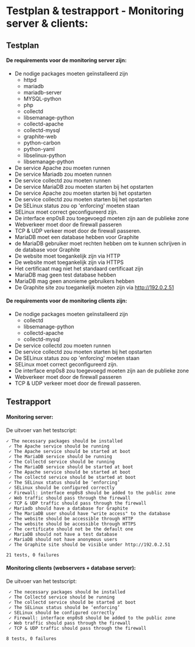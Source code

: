 # Testplan & testrapport - Monitoring server & clients:

## Testplan
#### De requirements voor de monitoring server zijn:

- De nodige packages moeten geïnstalleerd zijn
  - httpd
  - mariadb
  - mariadb-server
  - MYSQL-python
  - php
  - collectd
  - libsemanage-python
  - collectd-apache
  - collectd-mysql
  - graphite-web
  - python-carbon
  - python-yaml
  - libselinux-python
  - libsemanage-python
- De service Apache zou moeten runnen
- De service Mariadb zou moeten runnen
- De service collectd zou moeten runnen
- De service MariaDB zou moeten starten bij het opstarten
- De service Apache zou moeten starten bij het opstarten
- De service collectd zou moeten starten bij het opstarten
- De SELinux status zou op 'enforcing' moeten staan
- SELinux moet correct geconfigureerd zijn.
- De interface enp0s8 zou toegevoegd moeten zijn aan de publieke zone
- Webverkeer moet door de firewall passeren
- TCP & UDP verkeer moet door de firewall passeren.
- MariaDB moet een database hebben voor Graphite
- de MariaDB gebruiker moet rechten hebben om te kunnen schrijven in de database voor Graphite
- De website moet toegankelijk zijn via HTTP
- De website moet toegankelijk zijn via HTTPS
- Het certificaat mag niet het standaard certificaat zijn
- MariaDB mag geen test database hebben
- MariaDB mag geen anonieme gebruikers hebben
- De Graphite site zou toegankelijk moeten zijn via http://192.0.2.51

#### De requirements voor de monitoring clients zijn:

- De nodige packages moeten geïnstalleerd zijn
  - collectd
  - libsemanage-python
  - collectd-apache
  - collectd-mysql
- De service collectd zou moeten runnen
- De service collectd zou moeten starten bij het opstarten
- De SELinux status zou op 'enforcing' moeten staan
- SELinux moet correct geconfigureerd zijn.
- De interface enp0s8 zou toegevoegd moeten zijn aan de publieke zone
- Webverkeer moet door de firewall passeren
- TCP & UDP verkeer moet door de firewall passeren.


## Testrapport

#### Monitoring server:
De uitvoer van het testscript:
```
✓ The necessary packages should be installed
 ✓ The Apache service should be running
 ✓ The Apache service should be started at boot
 ✓ The MariaDB service should be running
 ✓ The Collectd service should be running
 ✓ The MariaDB service should be started at boot
 ✓ The Apache service should be started at boot
 ✓ The collectd service should be started at boot
 ✓ The SELinux status should be ‘enforcing’
 ✓ SELinux should be configured correctly
 ✓ Firewall: interface enp0s8 should be added to the public zone
 ✓ Web traffic should pass through the firewall
 ✓ TCP & UDP traffic should pass through the firewall
 ✓ Mariadb should have a database for Graphite
 ✓ The MariaDB user should have "write access" to the database
 ✓ The website should be accessible through HTTP
 ✓ The website should be accessible through HTTPS
 ✓ The certificate should not be the default one
 ✓ MariaDB should not have a test database
 ✓ MariaDB should not have anonymous users
 ✓ The Graphite site should be visible under http://192.0.2.51

21 tests, 0 failures
```

#### Monitoring clients (webservers + database server):
De uitvoer van het testscript:
```
 ✓ The necessary packages should be installed
 ✓ The Collectd service should be running
 ✓ The collectd service should be started at boot
 ✓ The SELinux status should be ‘enforcing’
 ✓ SELinux should be configured correctly
 ✓ Firewall: interface enp0s8 should be added to the public zone
 ✓ Web traffic should pass through the firewall
 ✓ TCP & UDP traffic should pass through the firewall

8 tests, 0 failures
```